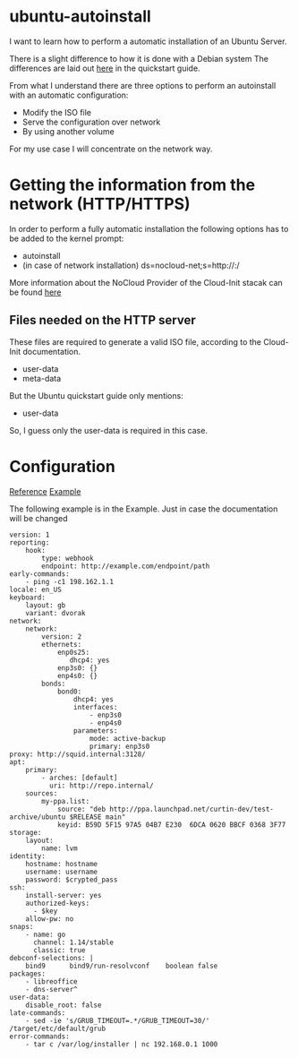 # ubuntu-autoinstall
I want to learn how to perform a automatic installation of an Ubuntu Server.

There is a slight difference to how it is done with a Debian system The differences are laid out [here](https://ubuntu.com/server/docs/install/autoinstall) in the quickstart guide.

From what I understand there are three options to perform an autoinstall with an automatic configuration:
* Modify the ISO file
* Serve the configuration over network
* By using another volume

For my use case I will concentrate on the network way.

# Getting the information from the network (HTTP/HTTPS)
In order to perform a fully automatic installation the following options has to be added to the kernel prompt:
* autoinstall
* (in case of network installation)  ds=nocloud-net;s=http://<ip>:<port>/

More information about the NoCloud Provider of the Cloud-Init stacak can be found [here](https://cloudinit.readthedocs.io/en/latest/topics/datasources/nocloud.html)

## Files needed on the HTTP server
These files are required to generate a valid ISO file, according to the Cloud-Init documentation.
* user-data
* meta-data

But the Ubuntu quickstart guide only mentions:
* user-data

So, I guess only the user-data is required in this case.

# Configuration
[Reference](https://ubuntu.com/server/docs/install/autoinstall-reference)
[Example](https://ubuntu.com/server/docs/install/autoinstall)

The following example is in the Example. Just in case the documentation will be changed
```
version: 1
reporting:
    hook:
        type: webhook
        endpoint: http://example.com/endpoint/path
early-commands:
    - ping -c1 198.162.1.1
locale: en_US
keyboard:
    layout: gb
    variant: dvorak
network:
    network:
        version: 2
        ethernets:
            enp0s25:
               dhcp4: yes
            enp3s0: {}
            enp4s0: {}
        bonds:
            bond0:
                dhcp4: yes
                interfaces:
                    - enp3s0
                    - enp4s0
                parameters:
                    mode: active-backup
                    primary: enp3s0
proxy: http://squid.internal:3128/
apt:
    primary:
        - arches: [default]
          uri: http://repo.internal/
    sources:
        my-ppa.list:
            source: "deb http://ppa.launchpad.net/curtin-dev/test-archive/ubuntu $RELEASE main"
            keyid: B59D 5F15 97A5 04B7 E230  6DCA 0620 BBCF 0368 3F77
storage:
    layout:
        name: lvm
identity:
    hostname: hostname
    username: username
    password: $crypted_pass
ssh:
    install-server: yes
    authorized-keys:
      - $key
    allow-pw: no
snaps:
    - name: go
      channel: 1.14/stable
      classic: true
debconf-selections: |
    bind9      bind9/run-resolvconf    boolean false
packages:
    - libreoffice
    - dns-server^
user-data:
    disable_root: false
late-commands:
    - sed -ie 's/GRUB_TIMEOUT=.*/GRUB_TIMEOUT=30/' /target/etc/default/grub
error-commands:
    - tar c /var/log/installer | nc 192.168.0.1 1000
```